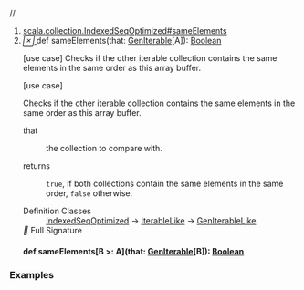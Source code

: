 //
<ol>
<li><a href="https://www.scala-lang.org/api/2.12.3/scala/collection/mutable/ArrayBuffer.html#sameElements(that:scala.collection.GenIterable[A]):Boolean">scala.collection.IndexedSeqOptimized#sameElements</a></li>
<li name="scala.collection.IndexedSeqOptimized#sameElements" visbl="pub" class="indented0 " data-isabs="false" fullcomment="yes" group="Ungrouped"> <a id="sameElements(that:scala.collection.GenIterable[A]):Boolean"></a><a id="sameElements(GenIterable[A]):Boolean"></a> <span class="permalink"> <a href="../../../scala/collection/mutable/ArrayBuffer.html#sameElements(that:scala.collection.GenIterable[A]):Boolean" title="Permalink"> <i class="material-icons"></i> </a> </span> <span class="modifier_kind"> <span class="modifier"></span> <span class="kind">def</span> </span> <span class="symbol"> <span class="name">sameElements</span><span class="params">(<span name="that">that: <a href="../GenIterable.html" class="extype" name="scala.collection.GenIterable">GenIterable</a>[<span class="extype" name="scala.collection.GenIterableLike.A">A</span>]</span>)</span><span class="result">: <a href="../../Boolean.html" class="extype" name="scala.Boolean">Boolean</a></span> </span> <p class="shortcomment cmt">[use case] Checks if the other iterable collection contains the same elements in the same order as this array buffer.</p>
 <div class="fullcomment">
  [use case] 
  <div class="comment cmt">
   <p> Checks if the other iterable collection contains the same elements in the same order as this array buffer.</p>
  </div>
  <dl class="paramcmts block">
   <dt class="param">
    that
   </dt>
   <dd class="cmt">
    <p>the collection to compare with.</p>
   </dd>
   <dt>
    returns
   </dt>
   <dd class="cmt">
    <p><code>true</code>, if both collections contain the same elements in the same order, <code>false</code> otherwise.</p>
   </dd>
  </dl>
  <dl class="attributes block"> 
   <dt>
    Definition Classes
   </dt>
   <dd>
    <a href="../IndexedSeqOptimized.html" class="extype" name="scala.collection.IndexedSeqOptimized">IndexedSeqOptimized</a> → 
    <a href="../IterableLike.html" class="extype" name="scala.collection.IterableLike">IterableLike</a> → 
    <a href="../GenIterableLike.html" class="extype" name="scala.collection.GenIterableLike">GenIterableLike</a>
   </dd>
   <div class="full-signature-block toggleContainer"> 
    <span class="toggle"> <i class="material-icons"></i> Full Signature </span> 
    <div class="hiddenContent full-signature-usecase">
     <h4 id="signature" class="signature"> <span class="modifier_kind"> <span class="modifier"></span> <span class="kind">def</span> </span> <span class="symbol"> <span class="name">sameElements</span><span class="tparams">[<span name="B">B &gt;: <span class="extype" name="scala.collection.mutable.ArrayBuffer.A">A</span></span>]</span><span class="params">(<span name="that">that: <a href="../GenIterable.html" class="extype" name="scala.collection.GenIterable">GenIterable</a>[<span class="extype" name="scala.collection.IndexedSeqOptimized.sameElements.B">B</span>]</span>)</span><span class="result">: <a href="../../Boolean.html" class="extype" name="scala.Boolean">Boolean</a></span> </span> </h4>
    </div> 
   </div>
  </dl>
 </div> </li>
        </ol>


### Examples
















